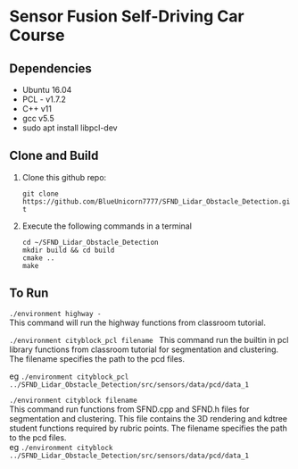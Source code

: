 # Sensor Fusion Self-Driving Car Course


## Dependencies


* Ubuntu 16.04
* PCL - v1.7.2
* C++ v11
* gcc v5.5
* sudo apt install libpcl-dev


## Clone and Build

1. Clone this github repo:
 
   `git clone https://github.com/BlueUnicorn7777/SFND_Lidar_Obstacle_Detection.git`

2. Execute the following commands in a terminal
 
   `cd ~/SFND_Lidar_Obstacle_Detection`   
   `mkdir build && cd build`    
   `cmake ..`    
   `make`    
   
## To Run  
   
`./environment highway - `      
This command will run the highway functions from classroom tutorial.
      
`./environment cityblock_pcl filename ` 
This command run the builtin in pcl library functions from classroom tutorial for segmentation and clustering. The filename specifies the path to the pcd files.    

eg `./environment cityblock_pcl ../SFND_Lidar_Obstacle_Detection/src/sensors/data/pcd/data_1`
    
`./environment cityblock filename`    
This command run functions from SFND.cpp and SFND.h files for segmentation and clustering. This file contains the 3D rendering and kdtree student functions required by rubric points.
The filename specifies the path to the pcd files.    
eg `./environment cityblock ../SFND_Lidar_Obstacle_Detection/src/sensors/data/pcd/data_1`


